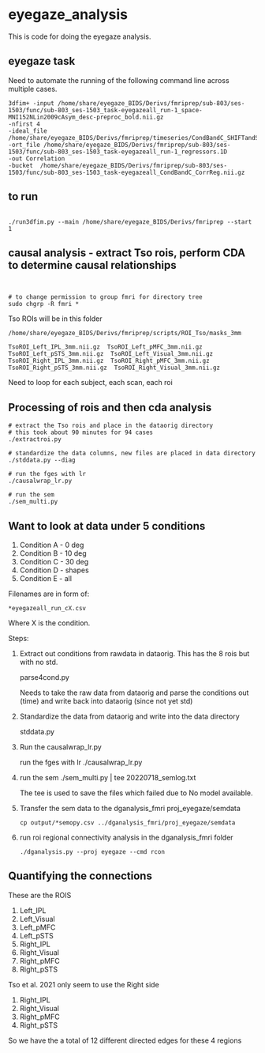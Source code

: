 # eyegaze_analysis

This is code for doing the eyegaze analysis.

## eyegaze task
Need to automate the running of the following command line across multiple 
cases.

```
3dfim+ -input /home/share/eyegaze_BIDS/Derivs/fmriprep/sub-803/ses-1503/func/sub-803_ses-1503_task-eyegazeall_run-1_space-MNI152NLin2009cAsym_desc-preproc_bold.nii.gz 
-nfirst 4 
-ideal_file /home/share/eyegaze_BIDS/Derivs/fmriprep/timeseries/CondBandC_SHIFTandSMOOTH.1D 
-ort_file /home/share/eyegaze_BIDS/Derivs/fmriprep/sub-803/ses-1503/func/sub-803_ses-1503_task-eyegazeall_run-1_regressors.1D 
-out Correlation 
-bucket  /home/share/eyegaze_BIDS/Derivs/fmriprep/sub-803/ses-1503/func/sub-803_ses-1503_task-eyegazeall_CondBandC_CorrReg.nii.gz

```

## to run
```

./run3dfim.py --main /home/share/eyegaze_BIDS/Derivs/fmriprep --start 1
```

## causal analysis - extract Tso rois, perform CDA to determine causal relationships

```bash3dmaskave -mask /home/share/eyegaze_BIDS/Derivs/fmriprep/scripts/ROI_Tso/masks_3mm/TsoROI_Left_IPL_3mm.nii.gz -quiet /home/share/eyegaze_BIDS/Derivs/fmriprep/sub-835/ses-1535/func/sub-835_ses-1535_task-eyegazeall_run-1_space-MNI152NLin2009cAsym_desc-preproc_bold.nii.gz > /home/share/eyegaze_BIDS/Derivs/fmriprep/ROI_timeseries_output/Left_IPL.txt


# to change permission to group fmri for directory tree
sudo chgrp -R fmri * 
```

Tso ROIs will be in this folder
```
/home/share/eyegaze_BIDS/Derivs/fmriprep/scripts/ROI_Tso/masks_3mm

TsoROI_Left_IPL_3mm.nii.gz  TsoROI_Left_pMFC_3mm.nii.gz  TsoROI_Left_pSTS_3mm.nii.gz  TsoROI_Left_Visual_3mm.nii.gz  TsoROI_Right_IPL_3mm.nii.gz  TsoROI_Right_pMFC_3mm.nii.gz  TsoROI_Right_pSTS_3mm.nii.gz  TsoROI_Right_Visual_3mm.nii.gz

```

Need to loop for each subject, each scan, each roi

## Processing of rois and then cda analysis

```
# extract the Tso rois and place in the dataorig directory
# this took about 90 minutes for 94 cases
./extractroi.py 

# standardize the data columns, new files are placed in data directory
./stddata.py --diag

# run the fges with lr
./causalwrap_lr.py 

# run the sem
./sem_multi.py 
```
## Want to look at data under 5 conditions

1. Condition A - 0 deg
2. Condition B - 10 deg
3. Condition C - 30 deg
4. Condition D - shapes
5. Condition E - all

Filenames are in form of:
```
*eyegazeall_run_cX.csv
```
Where X is the condition.

Steps:

1. Extract out conditions from rawdata in dataorig. This has the 8 rois but with no std.

    parse4cond.py

    Needs to take the raw data from dataorig
    and parse the conditions out (time) and write back into dataorig (since not yet std)

2. Standardize the data from dataorig and write into the data directory

    stddata.py

3. Run the causalwrap_lr.py

    run the fges with lr
    ./causalwrap_lr.py 

4. run the sem
    ./sem_multi.py | tee 20220718_semlog.txt

    The tee is used to save the files which failed due to No model available.


5. Transfer the sem data to the dganalysis_fmri proj_eyegaze/semdata

    ```
    cp output/*semopy.csv ../dganalysis_fmri/proj_eyegaze/semdata
    ```

6. run roi regional connectivity analysis in the dganalysis_fmri folder

    ```
    ./dganalysis.py --proj eyegaze --cmd rcon
    ```









## Quantifying the connections

These are the ROIS

1. Left_IPL
2. Left_Visual
3. Left_pMFC
4. Left_pSTS
5. Right_IPL
6. Right_Visual
7. Right_pMFC
8. Right_pSTS

Tso et al. 2021 only seem to use the Right side

1. Right_IPL
2. Right_Visual
3. Right_pMFC
4. Right_pSTS

So we have the a total of 12 different directed edges for these 4 regions


